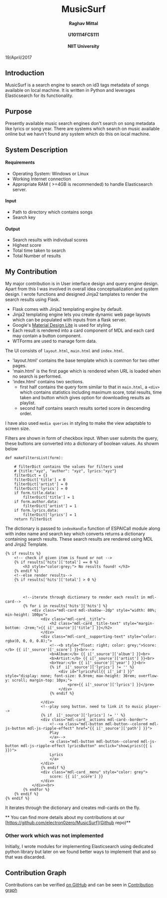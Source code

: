 <h1 align="center"> MusicSurf</h1>

<h4 align="center">Raghav Mittal</h4>
<h4 align="center">U101114FCS111</h4>
<h4 align="center">NIIT University</h4>
19/April/2017

## Introduction
MusicSurf is a search engine to search on id3 tags metadata of songs available on local machine.
It is written in Python and leverages Elasticsearch for its functionality.

## Purpose
Presently available music search engines don't search on song metadata like lyrics or song year.
There are systems which search on music available online but we havn't found any system which do this on local machine.

## System Description
#### Requirements
- Operating System: Windows or Linux
- Working Internet connection
- Appropriate RAM ( >=4GB is recommended) to handle Elasticsearch server.

#### Input
- Path to directory which contains songs
- Search key

#### Output
- Search results with individual scores
- Highest score
- Total time taken to search
- Total Number of results

## My Contribution
My major contribution is in User interface design and query engine design. Apart from this I was involved in overall idea conceptualization and system design.
I wrote functions and designed Jinja2 tamplates to render the search results using Flask.

- Flask comes with Jinja2 templating engine by default.
- Jinja2 templating engine lets you create dynamic web page layouts which can be populated with inputs from a flask server.
- Google's [Material Design Lite](https://getmdl.io) is used for styling.
- Each result is rendered into a card component of MDL and each card may contain a button component.
- WTForms are used to manage form data.

The UI consists of `layout.html`, `main.html` and `index.html`.
- 'layout.html' contains the base template which is common for two other pages.
- 'main.html' is the first page which is rendered when URL is loaded when no search is performed.
- 'index.html' contains two sections.
    - first half contains the query form similar to that in `main.html`, a `<div>` which contains statistics including maximum score, total results, time taken and button which gives option for downloading results as playlist.
    - second half contains search results sorted score in descending order.

I have also used `media queries` in styling to make the view adaptable to screen size.

Filters are shown in form of checkbox input. When user submits the query, these buttons are converted into a dictionary of boolean values.
As showm below
```
def makeFiltersList(form):

    # filterDict contains the values for filters used
    # {title:"xyz", "author": "xyz", lyrics:"xyz"}
    filterDict = {}
    filterDict['title'] = 0
    filterDict['artist'] = 0
    filterDict['lyrics'] = 0
    if form.title.data:
        filterDict['title'] = 1
    if form.author.data:
        filterDict['artist'] = 1
    if form.lyrics.data:
        filterDict['lyrics'] = 1
    return filterDict
```
The dictionary is passed to `indexHandle` function of ESPAICall module along with index name and search key which converts returns a dictionary containing search results.
These search results are rendered using MDL and Jinja2 Template.

```
{% if results %}
    <!-- check if given item is found or not -->
    {% if results['hits']['total'] == 0 %}
        <h3 style="color:grey;"> No results found! </h3>
    {% endif %}
    <!--else render results-->
    {% if results['hits']['total'] > 0 %}



        <!--iterate through dictionary to render each result in mdl-card-->
        {% for i in results['hits']['hits'] %}
            <div class="mdl-card mdl-shadow--2dp" style="width: 80%; min-height: 100px">
                <div class="mdl-card__title">
                    <h2 class="mdl-card__title-text" style="margin-bottom: -2rem;">{{ i['_source']['title'] }}</h2>
                </div>
                <div class="mdl-card__supporting-text" style="color: rgba(0, 0, 0, 0.8);">
                    <!--<b style="float: right; color: grey;">Score:</b> {{ i['_source']['_score'] }}<br>-->
                    <b>Album:</b> {{ i['_source']['album'] }}<br>
                    <b>Artist:</b> {{ i['_source']['artist'] }}<br>
                    <b>Year:</b> {{ i['_source']['year'] }}<br>
                    {% if  i['_source']['lyrics'] != '' %}
                        <div id="lyricsFull{{ i['_id'] }}" style="display: none; font-size: 0.9rem; max-height: 30rem; overflow-y: scroll; margin-top: 10px;">
                            <pre>{{ i['_source']['lyrics'] }}</pre>
                        </div>
                    {% endif %}

                </div>
                <!--play song button. need to link it to music player-->
                {% if  i['_source']['lyrics'] != '' %}
                <div class="mdl-card__actions mdl-card--border">
                    <!--<a class="mdl-button mdl-button--colored mdl-js-button mdl-js-ripple-effect" href="{{ i['_source']['path'] }}">
                    Play
                    </a>-->
                    <a class="mdl-button mdl-button--colored mdl-js-button mdl-js-ripple-effect lyricsButton" onclick="showLyrics({{ i }})">
                    Lyrics
                    </a>
                </div>
                {% endif %}
                <div class="mdl-card__menu" style="color: grey">
                    score: {{ i['_score'] }}
                </div>
            </div><br>
        {% endfor %}
    {% endif %}
{% endif %}
```
It iterates through the dictionary and creates mdl-cards on the fly.

** You can find more details about my contributions at our [https://github.com/electron0zero/MusicSurf](Github repo)**

### Other work which was not implemented
Initially, I wrote modules for implementing Elasticsearch using dedicated python library but later on we found better ways to implement that and so that was discarded.

## Contribution Graph

Contributions can be verified [on GitHub](https://github.com/electron0zero/MusicSurf/commits?author=raghavmittal101)
and can be seen in [Contribution graph](https://github.com/electron0zero/MusicSurf/graphs/contributors)
